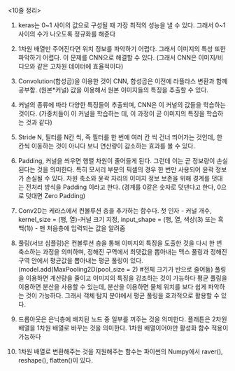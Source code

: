 <10줄 정리>

1. keras는 0~1 사이의 값으로 구성될 때 가장 최적의 성능을 낼 수 있다. 그래서 0~1 사이의 수가 나오도록 정규화를 해준다   

2. 1차원 배열만 주어진다면 위치 정보를 파악하기 어렵다. 그래서 이미지의 특성 또한 파악하기 어렵다. 이 문제를 CNN으로 해결할 수 있다. (그래서 CNN은 이미지/비디오와 같은 고차원 데이터에 효율적이다)   

3. Convolution(합성곱)을 이용한 것이 CNN, 합성곱은 이전에 라플라스 변환과 함께 공부함.
(원본*커널) 값을 이용해서 원본 이미지들의 특징을 추출할 수 있다.   

4. 커널의 종류에 따라 다양한 특징들이 추출되며, CNN은 이 커널의 값들을 학습하는 것이다.
(가중치들이 이 커널을 학습하는 데, 이 과정이 곧 이미지의 특징을 학습하는 것과 같다)   

5. Stride N, 필터를 N칸 씩, 즉 필터를 한 번에 여러 칸 씩 건너 띄어가는 것인데, 한 칸씩 이동하는 것이 아니다 보니 연산량이 감소하는 효과를 볼 수 있다.   

6. Padding, 커널을 씌우면 행렬 차원이 줄어들게 된다. 그런데 이는 곧 정보량이 손실된다는 것을 의미한다. 특히 모서리 부분의 픽셀의 경우 한 번만 사용되어 윤곽 정보가 손실될 수 있다. 차원 축소와 윤곽 자리의 이미지 정보 보존을 위해 경계를 덧대는 전처리 방식을 Padding 이라고 한다. (경계를 0같은 숫자로 덧댄다고 한다, 0으로 덧대면 Zero Padding)   

7. Conv2D는 케라스에서 컨볼루션 층을 추가하는 함수다. 첫 인자 - 커널 개수, kernel_size = (행, 열)-커널 크기 지정, input_shape = (행, 열, 색상(3) 또는 흑백(1)) - 맨 처음층에 입력되는 값을 알려줌   

8. 풀링(서브 심플링)은 컨볼루션 층을 통해 이미지의 특징을 도출한 것을 다시 한 번 축소하는 과정을 의미하며, 정해진 구역에서 최댓값을 뽑아내는 맥스 풀링과 정해진 구역 안에서 평균값을 뽑아내는 평균 풀링이 있다. (model.add(MaxPooling2D(pool_size = 2) #전체 크기가 반으로 줄어듦) 풀링을 이용하면 계산량을 줄이고 이미지의 특징을 강조하는 것이 가능하다
평균 풀링을 이용하면 분산을 사용할 수 있는데, 분산을 이용하면 물체 위치를 보다 쉽게 파악하는 것이 가능하다. 그래서 객체 탐지 분야에서 평균 풀링을 효과적으로 활용할 수 있다.   

9. 드롭아웃은 은닉층에 배치된 노드 중 일부를 꺼주는 것을 의미한다. 플래튼은 2차원 배열을 1차원 배열로 바꾸는 것을 의미한다. 1차원 배열이어야만 활성화 함수 적용이 가능하다   

10. 1차원 배열로 변환해주는 것을 지원해주는 함수는 파이썬의 Numpy에서 raver(), reshape(), flatten()이 있다.   
